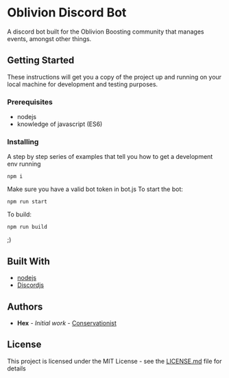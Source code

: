 # Oblivion Discord Bot

A discord bot built for the Oblivion Boosting community that manages events, amongst other things.

## Getting Started

These instructions will get you a copy of the project up and running on your local machine for development and testing purposes.

### Prerequisites

* nodejs
* knowledge of javascript (ES6)

### Installing

A step by step series of examples that tell you how to get a development env running


```
npm i
```
Make sure you have a valid bot token in bot.js
To start the bot:
```
npm run start
```
To build:
```
npm run build
```
;)

## Built With

* [nodejs](https://nodejs.org/en/) 
* [Discordjs](https://discord.js.org/#/)

## Authors

* **Hex** - *Initial work* - [Conservationist](https://github.com/Conservationist)

## License

This project is licensed under the MIT License - see the [LICENSE.md](LICENSE.md) file for details